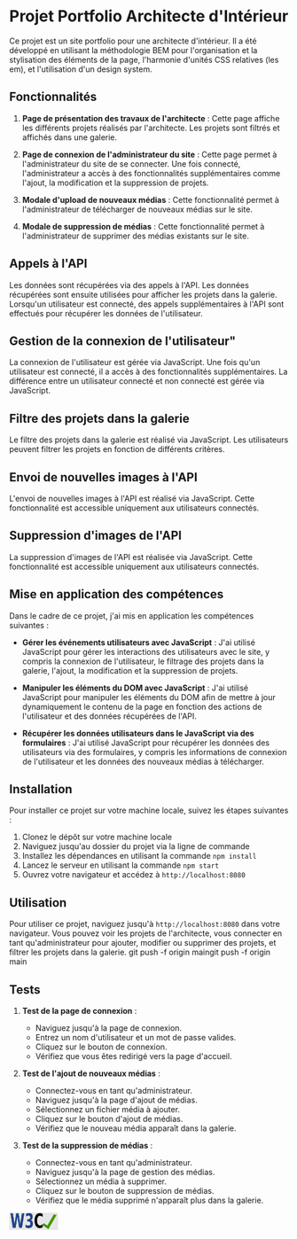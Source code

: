
# Projet Portfolio Architecte d'Intérieur

Ce projet est un site portfolio pour une architecte d'intérieur. Il a été développé en utilisant la méthodologie BEM
pour l'organisation et la stylisation des éléments de la page, l'harmonie d'unités CSS relatives (les em), et
l'utilisation d'un design system.

## Fonctionnalités

1. **Page de présentation des travaux de l'architecte** : Cette page affiche les différents projets réalisés par
   l'architecte. Les projets sont filtrés et affichés dans une galerie.

2. **Page de connexion de l'administrateur du site** : Cette page permet à l'administrateur du site de se connecter. Une
   fois connecté, l'administrateur a accès à des fonctionnalités supplémentaires comme l'ajout, la modification et la
   suppression de projets.

3. **Modale d'upload de nouveaux médias** : Cette fonctionnalité permet à l'administrateur de télécharger de nouveaux
   médias sur le site.

4. **Modale de suppression de médias** : Cette fonctionnalité permet à l'administrateur de supprimer des médias
   existants sur le site.

## Appels à l'API

Les données sont récupérées via des appels à l'API. Les données récupérées sont ensuite utilisées pour afficher les
projets dans la galerie. Lorsqu'un utilisateur est connecté, des appels supplémentaires à l'API sont effectués pour
récupérer les données de l'utilisateur.

## Gestion de la connexion de l'utilisateur"

La connexion de l'utilisateur est gérée via JavaScript. Une fois qu'un utilisateur est connecté, il a accès à des
fonctionnalités supplémentaires. La différence entre un utilisateur connecté et non connecté est gérée via JavaScript.

## Filtre des projets dans la galerie

Le filtre des projets dans la galerie est réalisé via JavaScript. Les utilisateurs peuvent filtrer les projets en
fonction de différents critères.

## Envoi de nouvelles images à l'API

L'envoi de nouvelles images à l'API est réalisé via JavaScript. Cette fonctionnalité est accessible uniquement aux
utilisateurs connectés.

## Suppression d'images de l'API

La suppression d'images de l'API est réalisée via JavaScript. Cette fonctionnalité est accessible uniquement aux
utilisateurs connectés.

## Mise en application des compétences

Dans le cadre de ce projet, j'ai mis en application les compétences suivantes :

- **Gérer les événements utilisateurs avec JavaScript** : J'ai utilisé JavaScript pour gérer les interactions des
  utilisateurs avec le site, y compris la connexion de l'utilisateur, le filtrage des projets dans la galerie, l'ajout,
  la modification et la suppression de projets.

- **Manipuler les éléments du DOM avec JavaScript** : J'ai utilisé JavaScript pour manipuler les éléments du DOM afin de
  mettre à jour dynamiquement le contenu de la page en fonction des actions de l'utilisateur et des données récupérées
  de l'API.

- **Récupérer les données utilisateurs dans le JavaScript via des formulaires** : J'ai utilisé JavaScript pour récupérer
  les données des utilisateurs via des formulaires, y compris les informations de connexion de l'utilisateur et les
  données des nouveaux médias à télécharger.

## Installation

Pour installer ce projet sur votre machine locale, suivez les étapes suivantes :

1. Clonez le dépôt sur votre machine locale
2. Naviguez jusqu'au dossier du projet via la ligne de commande
3. Installez les dépendances en utilisant la commande `npm install`
4. Lancez le serveur en utilisant la commande `npm start`
5. Ouvrez votre navigateur et accédez à `http://localhost:8080`

## Utilisation

Pour utiliser ce projet, naviguez jusqu'à `http://localhost:8080` dans votre navigateur. Vous pouvez voir les projets de
l'architecte, vous connecter en tant qu'administrateur pour ajouter, modifier ou supprimer des projets, et filtrer les
projets dans la galerie.
git push -f origin maingit push -f origin main
## Tests

1. **Test de la page de connexion** :
    - Naviguez jusqu'à la page de connexion.
    - Entrez un nom d'utilisateur et un mot de passe valides.
    - Cliquez sur le bouton de connexion.
    - Vérifiez que vous êtes redirigé vers la page d'accueil.

2. **Test de l'ajout de nouveaux médias** :
    - Connectez-vous en tant qu'administrateur.
    - Naviguez jusqu'à la page d'ajout de médias.
    - Sélectionnez un fichier média à ajouter.
    - Cliquez sur le bouton d'ajout de médias.
    - Vérifiez que le nouveau média apparaît dans la galerie.

3. **Test de la suppression de médias** :
    - Connectez-vous en tant qu'administrateur.
    - Naviguez jusqu'à la page de gestion des médias.
    - Sélectionnez un média à supprimer.
    - Cliquez sur le bouton de suppression de médias.
    - Vérifiez que le média supprimé n'apparaît plus dans la galerie.



<p>
    <a href="http://jigsaw.w3.org/css-validator/check/referer">
        <img style="border:0;width:88px;height:31px;text-align:center;"
            src="./FrontEnd/assets/icons/w3c_validated_icon.png"
            alt="HTML, CSS & JavaScript valide ! (W3C)" />
    </a>
</p>


